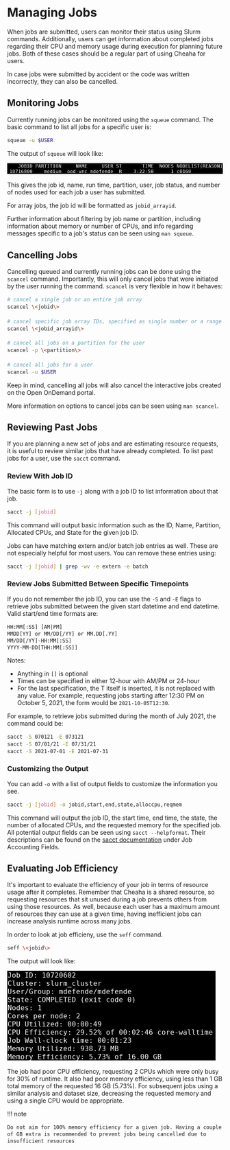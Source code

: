 # Managing Jobs

When jobs are submitted, users can monitor their status using Slurm commands. Additionally, users can get information about completed jobs regarding their CPU and memory usage during execution for planning future jobs. Both of these cases should be a regular part of using Cheaha for users.

In case jobs were submitted by accident or the code was written incorrectly, they can also be cancelled.

## Monitoring Jobs

Currently running jobs can be monitored using the `squeue` command. The basic command to list all jobs for a specific user is:

``` bash
squeue -u $USER
```

The output of `squeue` will look like:

![image](images/squeue_output.png)

This gives the job id, name, run time, partition, user, job status, and number of nodes used for each job a user has submitted.

For array jobs, the job id will be formatted as `jobid_arrayid`.

Further information about filtering by job name or partition, including information about memory or number of CPUs, and info regarding messages specific to a job's status can be seen using `man squeue`.

## Cancelling Jobs

Cancelling queued and currently running jobs can be done using the `scancel` command. Importantly, this will only cancel jobs that were initiated by the user running the command. `scancel` is very flexible in how it behaves:

``` bash
# cancel a single job or an entire job array
scancel \<jobid\>

# cancel specific job array IDs, specified as single number or a range
scancel \<jobid_arrayid\>

# cancel all jobs on a partition for the user
scancel -p \<partition\>

# cancel all jobs for a user
scancel -u $USER
```

Keep in mind, cancelling all jobs will also cancel the interactive jobs created on the Open OnDemand portal.

More information on options to cancel jobs can be seen using `man scancel`.

## Reviewing Past Jobs

If you are planning a new set of jobs and are estimating resource requests, it is useful to review similar jobs that have already completed. To list past jobs for a user, use the `sacct` command.

### Review With Job ID

The basic form is to use `-j` along with a job ID to list information about that job.

``` bash
sacct -j [jobid]
```

This command will output basic information such as the ID, Name, Partition, Allocated CPUs, and State for the given job ID.

Jobs can have matching extern and/or batch job entries as well. These are not especially helpful for most users. You can remove these entries using:

``` bash
sacct -j [jobid] | grep -wv -e extern -e batch
```

### Review Jobs Submitted Between Specific Timepoints

If you do not remember the job ID, you can use the `-S` and `-E` flags to retrieve jobs submitted between the given start datetime and end datetime. Valid start/end time formats are:

``` text
HH:MM[:SS] [AM|PM]
MMDD[YY] or MM/DD[/YY] or MM.DD[.YY]
MM/DD[/YY]-HH:MM[:SS]
YYYY-MM-DD[THH:MM[:SS]]
```

Notes:

- Anything in `[]` is optional
- Times can be specified in either 12-hour with AM/PM or 24-hour
- For the last specification, the T itself is inserted, it is not replaced with any value. For example, requesting jobs starting after 12:30 PM on October 5, 2021, the form would be `2021-10-05T12:30`.

For example, to retrieve jobs submitted during the month of July 2021, the command could be:

``` bash
sacct -S 070121 -E 073121
sacct -S 07/01/21 -E 07/31/21
sacct -S 2021-07-01 -E 2021-07-31
```

### Customizing the Output

You can add `-o` with a list of output fields to customize the information you see.

``` bash
sacct -j [jobid] -o jobid,start,end,state,alloccpu,reqmem
```

This command will output the job ID, the start time, end time, the state, the number of allocated CPUs, and the requested memory for the specified job. All potential output fields can be seen using `sacct --helpformat`. Their descriptions can be found on the [sacct documentation](https://slurm.schedmd.com/sacct.html) under Job Accounting Fields.

## Evaluating Job Efficiency

It's important to evaluate the efficiency of your job in terms of resource usage after it completes. Remember that Cheaha is a shared resource, so requesting resources that sit unused during a job prevents others from using those resources. As well, because each user has a maximum amount of resources they can use at a given time, having inefficient jobs can increase analysis runtime across many jobs.

In order to look at job efficieny, use the `seff` command.

``` bash
seff \<jobid\>
```

The output will look like:

![image](images/seff_output.png)

The job had poor CPU efficiency, requesting 2 CPUs which were only busy for 30% of runtime. It also had poor memory efficiency, using less than 1 GB total memory of the requested 16 GB (5.73%). For subsequent jobs using a similar analysis and dataset size, decreasing the requested memory and using a single CPU would be appropriate.

!!! note

<!-- markdownlint-disable-next-line -->
    Do not aim for 100% memory efficiency for a given job. Having a couple of GB extra is recommended to prevent jobs being cancelled due to insufficient resources
